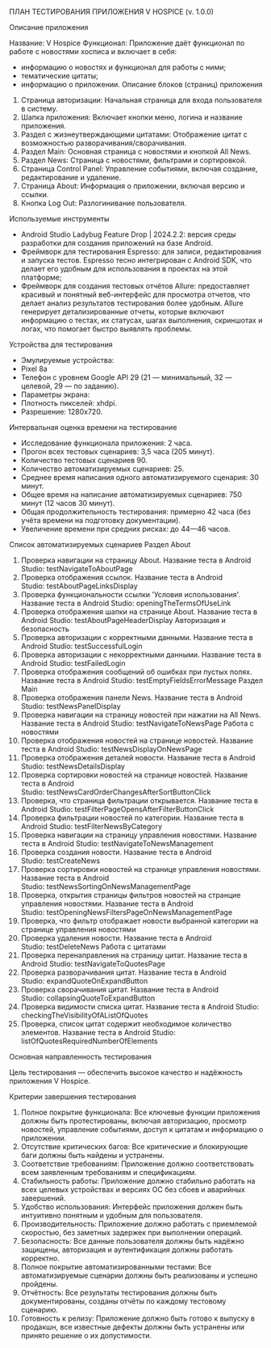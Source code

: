 ПЛАН ТЕСТИРОВАНИЯ ПРИЛОЖЕНИЯ V HOSPICE (v. 1.0.0)

Описание приложения

Название: V Hospice 
Функционал: 
Приложение даёт функционал по работе с новостями хосписа и включает в себя:
-	информацию о новостях и функционал для работы с ними;
- тематические цитаты;
-	информацию о приложении.
Описание блоков (страниц) приложения
1.	Страница авторизации: Начальная страница для входа пользователя в систему.
2.	Шапка приложения: Включает кнопки меню, логина и название приложения.
3.	Раздел с жизнеутверждающими цитатами: Отображение цитат с возможностью разворачивания/сворачивания.
4.	Раздел Main: Основная страница с новостями и кнопкой All News.
5.	Раздел News: Страница с новостями, фильтрами и сортировкой.
6.	Страница Control Panel: Управление событиями, включая создание, редактирование и удаление.
7.	Страница About: Информация о приложении, включая версию и ссылки.
8.	Кнопка Log Out: Разлогинивание пользователя.

Используемые инструменты
-	Android Studio Ladybug Feature Drop | 2024.2.2: версия среды разработки для создания приложений на базе Android.
-	Фреймворк для тестирования Espresso: для записи, редактирования и запуска тестов. Espresso тесно интегрирован с Android SDK, что делает его удобным для использования в проектах на этой платформе;
-	Фреймворк для создания тестовых отчётов Allure: предоставляет красивый и понятный веб-интерфейс для просмотра отчетов, что делает анализ результатов тестирования более удобным. Allure генерирует детализированные отчеты, которые включают информацию о тестах, их статусах, шагах выполнения, скриншотах и логах, что помогает быстро выявлять проблемы.

Устройства для тестирования

-	Эмулируемые устройства:
-	Pixel 8a 
-	Телефон с уровнем Google API 29 (21 — минимальный, 32 — целевой, 29 — по заданию).
-	Параметры экрана:
-	Плотность пикселей: xhdpi.
- Разрешение: 1280x720.

Интервальная оценка времени на тестирование

-	Исследование функционала приложения: 2 часа.
-	Прогон всех тестовых сценариев: 3,5 часа (205 минут).
-	Количество тестовых сценариев 90.
-	Количество автоматизируемых сценариев: 25.
-	Среднее время написания одного автоматизируемого сценария: 30 минут.
-	Общее время на написание автоматизируемых сценариев: 750 минут (12 часов 30 минут).
-	Общая продолжительность тестирования: примерно 42 часа (без учёта времени на подготовку документации).
-	Увеличение времени при средних рисках: до 44—46 часов.

Список автоматизируемых сценариев
Раздел About 
1. Проверка навигации на страницу About. Название теста в Android Studio: testNavigateToAboutPage
2. Проверка отображения ссылок. Название теста в Android Studio: testAboutPageLinksDisplay
3. Проверка функциональности ссылки 'Условия использования'. Название теста в Android Studio: openingTheTermsOfUseLink
4. Проверка отображения шапки на странице About. Название теста в Android Studio: testAboutPageHeaderDisplay
Авторизация и безопасность   
5. Проверка авторизации с корректными данными. Название теста в Android Studio: testSuccessfulLogin
6. Проверка авторизации с некорректными данными. Название теста в Android Studio: testFailedLogin
7. Проверка отображения сообщений об ошибках при пустых полях. Название теста в Android Studio: testEmptyFieldsErrorMessage
Раздел Main
8. Проверка отображения панели News. Название теста в Android Studio: testNewsPanelDisplay
9. Проверка навигации на страницу новостей при нажатии на All News. Название теста в Android Studio: testNavigateToNewsPage
Работа с новостями 
10. Проверка отображения новостей на странице новостей. Название теста в Android Studio: testNewsDisplayOnNewsPage
11. Проверка отображения деталей новости. Название теста в Android Studio: testNewsDetailsDisplay
12. Проверка сортировки новостей на странице новостей. Название теста в Android Studio: testNewsCardOrderChangesAfterSortButtonClick
13. Проверка, что страница фильтрации открывается. Название теста в Android Studio: testFilterPageOpensAfterFilterButtonClick
14. Проверка фильтрации новостей по категории. Название теста в Android Studio: testFilterNewsByCategory
15. Проверка навигации на страницу управления новостями. Название теста в Android Studio: testNavigateToNewsManagement
16. Проверка создания новости. Название теста в Android Studio: testCreateNews
17. Проверка сортировки новостей на странице управления новостями. Название теста в Android Studio: testNewsSortingOnNewsManagementPage
18. Проверка, открытия страницы фильтров новостей на странцие управления новостями. Название теста в Android Studio: testOpeningNewsFiltersPageOnNewsManagementPage
19. Проверка, что фильтр отображает новости выбранной категории на странице управления новостями
20. Проверка удаления новости. Название теста в Android Studio: testDeleteNews
Работа с цитатами
21. Проверка перенаправления на страницу цитат. Название теста в Android Studio: testNavigateToQuotesPage
22. Проверка разворачивания цитат. Название теста в Android Studio: expandQuoteOnExpandButton
23. Проверка сворачивания цитат. Название теста в Android Studio: collapsingQuoteToExpandButton
24. Проверка видимости списка цитат. Название теста в Android Studio: checkingTheVisibilityOfAListOfQuotes
25. Проверка, список цитат содержит необходимое количество элементов. Название теста в Android Studio: listOfQuotesRequiredNumberOfElements

 
Основная направленность тестирования

Цель тестирования — обеспечить высокое качество и надёжность приложения V Hospice. 

Критерии завершения тестирования

1.	Полное покрытие функционала: Все ключевые функции приложения должны быть протестированы, включая авторизацию, просмотр новостей, управление событиями, доступ к цитатам и информацию о приложении.
2.	Отсутствие критических багов: Все критические и блокирующие баги должны быть найдены и устранены.
3.	Соответствие требованиям: Приложение должно соответствовать всем заявленным требованиям и спецификациям.
4.	Стабильность работы: Приложение должно стабильно работать на всех целевых устройствах и версиях ОС без сбоев и аварийных завершений.
5.	Удобство использования: Интерфейс приложения должен быть интуитивно понятным и удобным для пользователя.
6.	Производительность: Приложение должно работать с приемлемой скоростью, без заметных задержек при выполнении операций.
7.	Безопасность: Все данные пользователя должны быть надёжно защищены, авторизация и аутентификация должны работать корректно.
8.	Полное покрытие автоматизированными тестами: Все автоматизируемые сценарии должны быть реализованы и успешно пройдены.
9.	Отчётность: Все результаты тестирования должны быть документированы, созданы отчёты по каждому тестовому сценарию.
10.	Готовность к релизу: Приложение должно быть готово к выпуску в продакшн, все известные дефекты должны быть устранены или принято решение о их допустимости.



